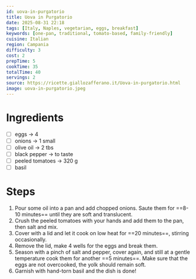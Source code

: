 ```yaml
---
id: uova-in-purgatorio
title: Uova in Purgatorio
date: 2025-08-31 22:18
tags: [Italy, Naples, vegetarian, eggs, breakfast]
keywords: [one-pan, traditional, tomato-based, family-friendly]
cuisine: Italian
region: Campania
difficulty: 3
cost: 2
prepTime: 5
cookTime: 35
totalTime: 40
servings: 2
source: https://ricette.giallozafferano.it/Uova-in-purgatorio.html
image: uova-in-purgatorio.jpeg
---
```


# Ingredients
- [ ] eggs -> 4
- [ ] onions -> 1 small
- [ ] olive oil -> 2 tbs
- [ ] black pepper -> to taste
- [ ] peeled tomatoes -> 320 g
- [ ] basil

# Steps
1. Pour some oil into a pan and add chopped onions. Saute them for ==8-10 minutes== until they are soft and translucent.
2. Crush the peeled tomatoes with your hands and add them to the pan, then salt and mix.
3. Cover with a lid and let it cook on low heat for ==20 minutes==, stirring occasionally. 
4. Remove the lid, make 4 wells for the eggs and break them. 
5. Season with a pinch of salt and pepper, cover again, and still at a gentle temperature cook them for another ==5 minutes==. Make sure that the eggs are not overcooked, the yolk should remain soft.
6. Garnish with hand-torn basil and the dish is done!